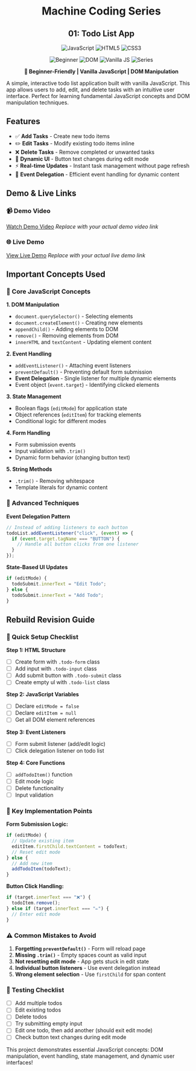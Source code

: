 <div align="center">

# Machine Coding Series 
## 01:  Todo List App

![JavaScript](https://img.shields.io/badge/JavaScript-F7DF1E?style=for-the-badge&logo=javascript&logoColor=black)
![HTML5](https://img.shields.io/badge/HTML5-E34F26?style=for-the-badge&logo=html5&logoColor=white)
![CSS3](https://img.shields.io/badge/CSS3-1572B6?style=for-the-badge&logo=css3&logoColor=white)

![Beginner](https://img.shields.io/badge/Level-Beginner-green?style=flat-square)
![DOM](https://img.shields.io/badge/Focus-DOM_Manipulation-blue?style=flat-square)
![Vanilla JS](https://img.shields.io/badge/Type-Vanilla_JavaScript-yellow?style=flat-square)
![Series](https://img.shields.io/badge/Series-Question_1-red?style=flat-square)

**🎯 Beginner-Friendly | Vanilla JavaScript | DOM Manipulation**

</div>

A simple, interactive todo list application built with vanilla JavaScript. This app allows users to add, edit, and delete tasks with an intuitive user interface. Perfect for learning fundamental JavaScript concepts and DOM manipulation techniques.

## Features

- ✅ **Add Tasks** - Create new todo items
- ✏️ **Edit Tasks** - Modify existing todo items inline
- ❌ **Delete Tasks** - Remove completed or unwanted tasks
- 🔄 **Dynamic UI** - Button text changes during edit mode
- ⚡ **Real-time Updates** - Instant task management without page refresh
- 📱 **Event Delegation** - Efficient event handling for dynamic content

## Demo & Live Links

### 📹 Demo Video
[Watch Demo Video](your-demo-video-link-here)
*Replace with your actual demo video link*

### 🌐 Live Demo
[View Live Demo](your-live-demo-link-here)
*Replace with your actual live demo link*

## Important Concepts Used

### 🎯 Core JavaScript Concepts

**1. DOM Manipulation**
- `document.querySelector()` - Selecting elements
- `document.createElement()` - Creating new elements
- `appendChild()` - Adding elements to DOM
- `remove()` - Removing elements from DOM
- `innerHTML` and `textContent` - Updating element content

**2. Event Handling**
- `addEventListener()` - Attaching event listeners
- `preventDefault()` - Preventing default form submission
- **Event Delegation** - Single listener for multiple dynamic elements
- Event object (`event.target`) - Identifying clicked elements

**3. State Management**
- Boolean flags (`editMode`) for application state
- Object references (`editItem`) for tracking elements
- Conditional logic for different modes

**4. Form Handling**
- Form submission events
- Input validation with `.trim()`
- Dynamic form behavior (changing button text)

**5. String Methods**
- `.trim()` - Removing whitespace
- Template literals for dynamic content

### 🔧 Advanced Techniques

**Event Delegation Pattern**
```javascript
// Instead of adding listeners to each button
todoList.addEventListener("click", (event) => {
  if (event.target.tagName === "BUTTON") {
    // Handle all button clicks from one listener
  }
});
```

**State-Based UI Updates**
```javascript
if (editMode) {
  todoSubmit.innerText = "Edit Todo";
} else {
  todoSubmit.innerText = "Add Todo";
}
```

## Rebuild Revision Guide

### 🚀 Quick Setup Checklist

**Step 1: HTML Structure**
- [ ] Create form with `.todo-form` class
- [ ] Add input with `.todo-input` class
- [ ] Add submit button with `.todo-submit` class
- [ ] Create empty ul with `.todo-list` class

**Step 2: JavaScript Variables**
- [ ] Declare `editMode = false`
- [ ] Declare `editItem = null`
- [ ] Get all DOM element references

**Step 3: Event Listeners**
- [ ] Form submit listener (add/edit logic)
- [ ] Click delegation listener on todo list

**Step 4: Core Functions**
- [ ] `addTodoItem()` function
- [ ] Edit mode logic
- [ ] Delete functionality
- [ ] Input validation

### 🎯 Key Implementation Points

**Form Submission Logic:**
```javascript
if (editMode) {
  // Update existing item
  editItem.firstChild.textContent = todoText;
  // Reset edit mode
} else {
  // Add new item
  addTodoItem(todoText);
}
```

**Button Click Handling:**
```javascript
if (target.innerText === "❌") {
  todoItem.remove();
} else if (target.innerText === "✏️") {
  // Enter edit mode
}
```

### ⚠️ Common Mistakes to Avoid

1. **Forgetting `preventDefault()`** - Form will reload page
2. **Missing `.trim()`** - Empty spaces count as valid input
3. **Not resetting edit mode** - App gets stuck in edit state
4. **Individual button listeners** - Use event delegation instead
5. **Wrong element selection** - Use `firstChild` for span content

### 🧪 Testing Checklist

- [ ] Add multiple todos
- [ ] Edit existing todos
- [ ] Delete todos
- [ ] Try submitting empty input
- [ ] Edit one todo, then add another (should exit edit mode)
- [ ] Check button text changes during edit mode

This project demonstrates essential JavaScript concepts: DOM manipulation, event handling, state management, and dynamic user interfaces!